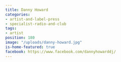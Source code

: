 ```yaml
---
title: Danny Howard
categories:
- artist-and-label-press
- specialist-radio-and-club
tags:
- artist
position: 180
image: "/uploads/danny-howard.jpg"
is-home-featured: true
facebook: https://www.facebook.com/dannyhowarddj/
---
```


